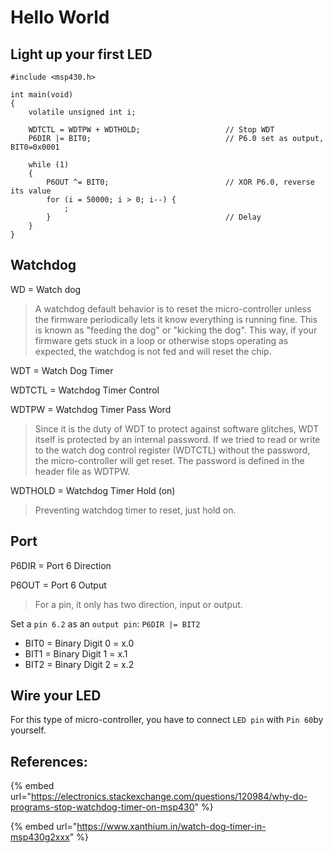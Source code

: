 # Hello World

## Light up your first LED

```text
#include <msp430.h>

int main(void)
{
    volatile unsigned int i;

    WDTCTL = WDTPW + WDTHOLD;                   // Stop WDT
    P6DIR |= BIT0;                              // P6.0 set as output, BIT0=0x0001

    while (1)
    {
        P6OUT ^= BIT0;                          // XOR P6.0, reverse its value
        for (i = 50000; i > 0; i--) {
            ;
        }                                       // Delay
    }
}
```

## Watchdog

WD = Watch dog

> A watchdog default behavior is to reset the micro-controller unless the firmware periodically lets it know everything is running fine. This is known as "feeding the dog" or "kicking the dog". This way, if your firmware gets stuck in a loop or otherwise stops operating as expected, the watchdog is not fed and will reset the chip.

WDT = Watch Dog Timer

WDTCTL = Watchdog Timer Control

WDTPW = Watchdog Timer Pass Word

> Since it is the duty of WDT to protect against software glitches, WDT itself is protected by an internal password. If we tried to read or write to the watch dog control register \(WDTCTL\) without the password, the micro-controller will get reset. The password is defined in the header file as WDTPW.

WDTHOLD = Watchdog Timer Hold \(on\)

> Preventing watchdog timer to reset, just hold on.

## Port

P6DIR = Port 6 Direction

P6OUT = Port 6 Output

> For a pin, it only has two direction, input or output.

Set a `pin 6.2` as an `output pin`: `P6DIR |= BIT2`

* BIT0 = Binary Digit 0 = x.0
* BIT1 = Binary Digit 1 = x.1
* BIT2 = Binary Digit 2 = x.2

## Wire your LED

For this type of micro-controller, you have to connect `LED pin` with `Pin 60`by yourself.

## References:

{% embed url="https://electronics.stackexchange.com/questions/120984/why-do-programs-stop-watchdog-timer-on-msp430" %}

{% embed url="https://www.xanthium.in/watch-dog-timer-in-msp430g2xxx" %}








